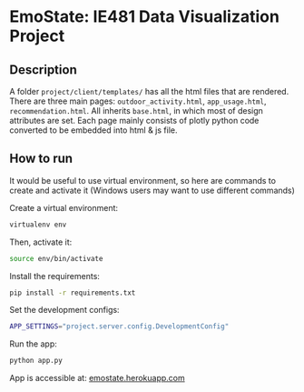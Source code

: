 # EmoState: IE481 Data Visualization Project

## Description  

A folder ```project/client/templates/``` has all the html files that are rendered. There are three main pages: ```outdoor_activity.html```, ```app_usage.html```, ```recommendation.html```. All inherits ```base.html```, in which most of design attributes are set. Each page mainly consists of plotly python code converted to be embedded into html & js file.  



## How to run  

It would be useful to use virtual environment, so here are commands to create and activate it (Windows users may want to use different commands)

Create a virtual environment:
```bash
virtualenv env
```

Then, activate it:
```bash
source env/bin/activate
```

Install the requirements:
```bash
pip install -r requirements.txt
```

Set the development configs:
```bash 
APP_SETTINGS="project.server.config.DevelopmentConfig"
```

Run the app:
```bash 
python app.py
```

App is accessible at: [emostate.herokuapp.com](https://emostate.herokuapp.com/)
